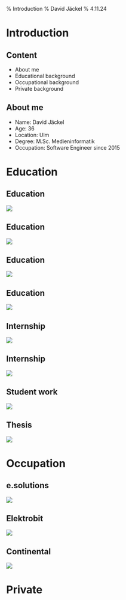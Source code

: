 % Introduction
% David Jäckel
% 4.11.24

# Introduction

## Content

* About me
* Educational background
* Occupational background
* Private background

## About me

* Name: David Jäckel
* Age: 36
* Location: Ulm
* Degree: M.Sc. Medieninformatik
* Occupation: Software Engineer since 2015

# Education

## Education

![](plantuml/bachelor.svg)

## Education

![](plantuml/use_bachelor.svg)

## Education

![](plantuml/master.svg)

## Education

![](plantuml/use_master.svg)

## Internship

![](plantuml/internships.svg)

## Internship

![](plantuml/use_intern.svg)

## Student work

![](plantuml/working_student.svg)

## Thesis

![](plantuml/thesis.svg)

# Occupation

## e.solutions

![](plantuml/eso.svg)

## Elektrobit

![](plantuml/eb.svg)

## Continental

![](plantuml/conti.svg)

# Private

